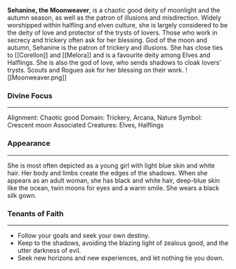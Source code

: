 **Sehanine, the Moonweaver**, is a chaotic good deity of moonlight and the autumn season, as well as the patron of illusions and misdirection. Widely worshipped within halfling and elven culture, she is largely considered to be the deity of love and protector of the trysts of lovers. Those who work in secrecy and trickery often ask for her blessing. God of the moon and autumn, Sehanine is the patron of trickery and illusions. She has close ties to [[Corellon]] and [[Melora]] and is a favourite deity among Elves and Halflings. She is also the god of love, who sends shadows to cloak lovers’ trysts. Scouts and Rogues ask for her blessing on their work.
![[Moonweaver.png]]
### Divine Focus
---
Alignment: Chaotic good
Domain: Trickery, Arcana, Nature
Symbol: Crescent moon
Associated Creatures: Elves, Halflings
### Appearance
------
She is most often depicted as a young girl with light blue skin and white hair. Her body and limbs create the edges of the shadows. When she appears as an adult woman, she has black and white hair, deep-blue skin like the ocean, twin moons for eyes and a warm smile. She wears a black silk gown.
### Tenants of Faith
---
- Follow your goals and seek your own destiny.
- Keep to the shadows, avoiding the blazing light of zealous good, and the utter darkness of evil.
- Seek new horizons and new experiences, and let nothing tie you down.
